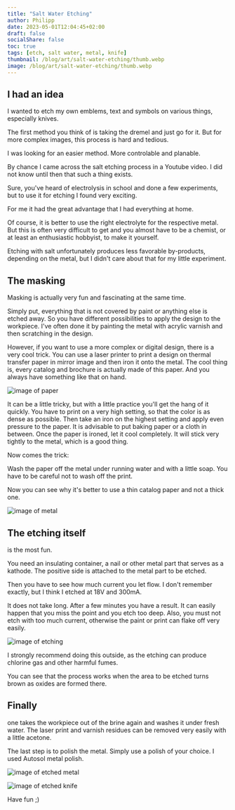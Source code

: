 ```yaml
---
title: "Salt Water Etching"
author: Philipp
date: 2023-05-01T12:04:45+02:00
draft: false
socialShare: false
toc: true
tags: [etch, salt water, metal, knife]
thumbnail: /blog/art/salt-water-etching/thumb.webp
image: /blog/art/salt-water-etching/thumb.webp
---
```


## I had an idea

I wanted to etch my own emblems, text and symbols on various things, especially knives.

The first method you think of is taking the dremel and just go for it.
But for more complex images, this process is hard and tedious.

I was looking for an easier method. More controlable and planable.

By chance I came across the salt etching process in a Youtube video. I did not know until then that such a thing exists.

Sure, you've heard of electrolysis in school and done a few experiments, but to use it for etching I found very exciting.

For me it had the great advantage that I had everything at home.

Of course, it is better to use the right electrolyte for the respective metal. But this is often very difficult to get and you almost have to be a chemist, or at least an enthusiastic hobbyist, to make it yourself.

Etching with salt unfortunately produces less favorable by-products, depending on the metal, but I didn't care about that for my little experiment.

## The masking

Masking is actually very fun and fascinating at the same time.

Simply put, everything that is not covered by paint or anything else is etched away.
So you have different possibilities to apply the design to the workpiece. 
I've often done it by painting the metal with acrylic varnish and then scratching in the design.

However, if you want to use a more complex or digital design, there is a very cool trick.
You can use a laser printer to print a design on thermal transfer paper in mirror image and then iron it onto the metal.
The cool thing is, every catalog and brochure is actually made of this paper. And you always have something like that on hand.

![image of paper](/blog/art/salt-water-etching/print-on-paper.webp)

It can be a little tricky, but with a little practice you'll get the hang of it quickly.
You have to print on a very high setting, so that the color is as dense as possible.
Then take an iron on the highest setting and apply even pressure to the paper. It is advisable to put baking paper or a cloth in between.
Once the paper is ironed, let it cool completely. It will stick very tightly to the metal, which is a good thing.

Now comes the trick:

Wash the paper off the metal under running water and with a little soap. You have to be careful not to wash off the print.

Now you can see why it's better to use a thin catalog paper and not a thick one.

![image of metal](/blog/art/salt-water-etching/print-on-metal.webp)

## The etching itself

is the most fun.

You need an insulating container, a nail or other metal part that serves as a kathode. The positive side is attached to the metal part to be etched.

Then you have to see how much current you let flow. I don't remember exactly, but I think I etched at 18V and 300mA.

It does not take long. After a few minutes you have a result. It can easily happen that you miss the point and you etch too deep.
Also, you must not etch with too much current, otherwise the paint or print can flake off very easily.

![image of etching](/blog/art/salt-water-etching/etching.webp)

I strongly recommend doing this outside, as the etching can produce chlorine gas and other harmful fumes.

You can see that the process works when the area to be etched turns brown as oxides are formed there.

## Finally

one takes the workpiece out of the brine again and washes it under fresh water.
The laser print and varnish residues can be removed very easily with a little acetone.

The last step is to polish the metal. Simply use a polish of your choice.
I used Autosol metal polish. 

![image of etched metal](/blog/art/salt-water-etching/finished-etch.webp)


![image of etched knife](/blog/art/salt-water-etching/knife.webp)

Have fun ;)
